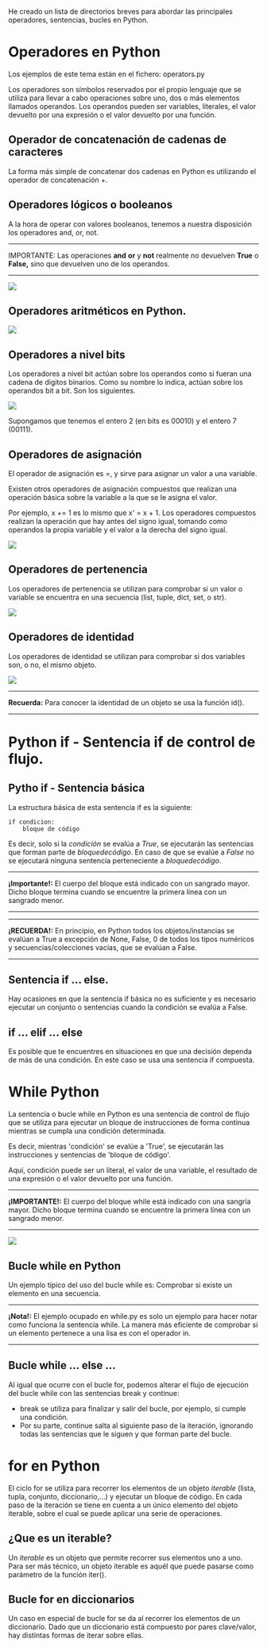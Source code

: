
He creado un lista de directorios breves para abordar las principales operadores, sentencias, bucles en Python.


# Operadores en Python

Los ejemplos de este tema están en el fichero: operators.py

Los operadores son símbolos reservados por el propio lenguaje que se utiliza para llevar a cabo operaciones sobre uno, dos o más elementos llamados operandos. Los operandos pueden ser variables, literales, el valor devuelto por una expresión o el valor devuelto por una función.

## Operador de concatenación de cadenas de caracteres

La forma más simple de concatenar dos cadenas en Python es utilizando el operador de concatenación +.

## Operadores lógicos o booleanos

A la hora de operar con valores booleanos, tenemos a nuestra disposición los operadores and, or, not.

***
IMPORTANTE: Las operaciones **and** **or** y **not** realmente no devuelven **True** o **False,** sino que devuelven uno de los operandos.
***

![](https://raw.githubusercontent.com/gabrielfernando01/basics_in_python/master/image/operation.png)

## Operadores aritméticos en Python.

![](https://raw.githubusercontent.com/gabrielfernando01/basics_in_python/master/image/aritmeticos.png)

## Operadores a nivel bits

Los operadores a nivel bit actúan sobre los operandos como si fueran una cadena de digitos binarios. Como su nombre lo indica, actúan sobre los operandos bit a bit. Son los siguientes.

![](https://raw.githubusercontent.com/gabrielfernando01/basics_in_python/master/image/bit.png)

Supongamos que tenemos el entero 2 (en bits es 00010) y el entero 7 (00111).

## Operadores de asignación

El operador de asignación es =, y sirve para asignar un valor a una variable.

Existen otros operadores de asignación compuestos que realizan una operación básica sobre la variable a la que se le asigna el valor.

Por ejemplo, x += 1 es lo mismo que x' = x + 1. Los operadores compuestos realizan la operación que hay antes del signo igual, tomando como operandos la propia variable y el valor a la derecha del signo igual.

![](https://raw.githubusercontent.com/gabrielfernando01/basics_in_python/master/image/asignacion.png)

## Operadores de pertenencia

Los operadores de pertenencia se utilizan para comprobar si un valor o variable se encuentra en una secuencia (list, tuple, dict, set, o str).

![](https://raw.githubusercontent.com/gabrielfernando01/basics_in_python/master/image/pertenencia.png)

## Operadores de identidad

Los operadores de identidad se utilizan para comprobar si dos variables son, o no, el mismo objeto.

![](https://raw.githubusercontent.com/gabrielfernando01/basics_in_python/master/image/identidad.png)

***
**Recuerda:** Para conocer la identidad de un objeto se usa la función id().
***

# Python if - Sentencia if de control de flujo.

## Pytho if - Sentencia básica

La estructura básica de esta sentencia if es la siguiente:

```
if condicion:
	bloque de código
```

Es decir, solo si la $condición$ se evalúa a $True$, se ejecutarán las sentencias que forman parte de $bloque de código$. En caso de que se evalúe a $False$ no se ejecutará ninguna sentencia perteneciente a $bloque de código$.

***
**¡Importante!:** El cuerpo del bloque está indicado con un sangrado mayor. Dicho bloque termina cuando se encuentre la primera línea con un sangrado menor.
***

***
**¡RECUERDA!:** En principio, en Python todos los objetos/instancias se evalúan a True a excepción de None, False, 0 de todos los tipos numéricos y secuencias/colecciones vacías, que se evalúan a False.
***

## Sentencia if ... else.

Hay ocasiones en que la sentencia if básica no es suficiente y es necesario ejecutar un conjunto o sentencias cuando la condición se evalúa a False.

## if ... elif ... else

Es posible que te encuentres en situaciones en que una decisión dependa de más de una condición. En este caso se usa una sentencia if compuesta.

# While Python 

La sentencia o bucle while en Python es una sentencia de control de flujo que se utiliza para ejecutar un bloque de instrucciones de forma continua mientras se cumpla una condición determinada.

Es decir, mientras 'condición' se evalúe a 'True', se ejecutarán las instrucciones y sentencias de 'bloque de código'.

Aquí, condición puede ser un literal, el valor de una variable, el resultado de una expresión o el valor devuelto por una función.

***
**¡IMPORTANTE!:** El cuerpo del bloque while está indicado con una sangría mayor. Dicho bloque termina cuando se encuentre la primera línea con un sangrado menor.
***

![](https://raw.githubusercontent.com/gabrielfernando01/basics_in_python/master/image/multiples.gif)

## Bucle while en Python

Un ejemplo típico del uso del bucle while es: Comprobar si existe un elemento en una secuencia.

***
**¡Nota!:** El ejemplo ocupado en while.py es solo un ejemplo para hacer notar como funciona la sentencia while. La manera más eficiente de comprobar si un elemento pertenece a una lisa es con el operador in.
***

## Bucle while ... else ...

Al igual que ocurre con el bucle for, podemos alterar el flujo de ejecución del bucle while con las sentencias break y continue:

- break se utiliza para finalizar y salir del bucle, por ejemplo, si cumple una condición.
- Por su parte, continue salta al siguiente paso de la iteración, ignorando todas las sentencias que le siguen y que forman parte del bucle.

# for en Python

El ciclo for se utiliza para recorrer los elementos de un objeto _iterable_ (lista, tupla, conjunto, diccionario,...) y ejecutar un bloque de código. En cada paso de la iteración se tiene en cuenta a un único elemento del objeto iterable, sobre el cual se puede aplicar una serie de operaciones.

## ¿Que es un iterable?

Un _iterable_ es un objeto que permite recorrer sus elementos uno a uno. Para ser más técnico, un objeto iterable es aquél que puede pasarse como parámetro de la función iter().

## Bucle for en diccionarios

Un caso en especial de bucle for se da al recorrer los elementos de un diccionario. Dado que un diccionario está compuesto por pares clave/valor, hay distintas formas de iterar sobre ellas.
